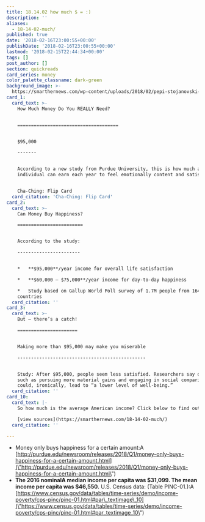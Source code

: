 ```yaml
---
title: 18.14.02 how much $ = :)
description: ''
aliases:
  - 18-14-02-much/
published: true
date: '2018-02-16T23:00:55+00:00'
publishDate: '2018-02-16T23:00:55+00:00'
lastmod: '2018-02-15T22:44:34+00:00'
tags: []
post_author: []
section: quickreads
card_series: money
color_palette_classname: dark-green
background_image: >-
  https://smarthernews.com/wp-content/uploads/2018/02/pepi-stojanovski-509192-360x360.jpg
card_1:
  card_text: >-
    How Much Money Do You REALLY Need?  


    =====================================


    $95,000

    -------


    According to a new study from Purdue University, this is how much an
    individual can earn each year to feel emotionally content and satisfied.


    Cha-Ching: Flip Card
  card_citation: 'Cha-Ching: Flip Card'
card_2:
  card_text: >-
    Can Money Buy Happiness?

    ========================


    According to the study:

    -----------------------


    *   **$95,000**/year income for overall life satisfaction

    *   **$60,000 – $75,000**/year income for day-to-day happiness

    *   Study based on Gallup World Poll survey of 1.7M people from 164
    countries
  card_citation: ''
card_3:
  card_text: >-
    But — there’s a catch!

    ======================


    Making more than $95,000 may make you miserable

    -----------------------------------------------


    Study: After $95,000, people seem less satisfied. Researchers say desires
    such as pursuing more material gains and engaging in social comparisons
    could, ironically, lead to “a lower level of well-being.”
  card_citation: ''
card_10:
  card_text: |-
    So how much is the average American income? Click below to find out!

    [view sources](https://smarthernews.com/18-14-02-much/)
  card_citation: ''

---
```

*   Money only buys happiness for a certain amount:A [http://purdue.edu/newsroom/releases/2018/Q1/money-only-buys-happiness-for-a-certain-amount.html](\"http://purdue.edu/newsroom/releases/2018/Q1/money-only-buys-happiness-for-a-certain-amount.html\")
*   **The 2016 nominalA median income per capita was $31,099. The mean income per capita was $46,550.** U.S. Census data: (Table PINC-01.):A [https://www.census.gov/data/tables/time-series/demo/income-poverty/cps-pinc/pinc-01.html#par\_textimage\_10](\"https://www.census.gov/data/tables/time-series/demo/income-poverty/cps-pinc/pinc-01.html#par_textimage_10\")
